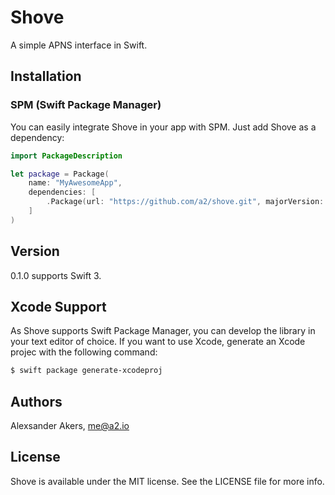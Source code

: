 Shove
=====

A simple APNS interface in Swift.

## Installation

### SPM (Swift Package Manager)

You can easily integrate Shove in your app with SPM. Just add Shove as a dependency:

```swift
import PackageDescription

let package = Package(
    name: "MyAwesomeApp",
    dependencies: [
        .Package(url: "https://github.com/a2/shove.git", majorVersion: 0, minor: 1),
    ]
)
```

## Version

0.1.0 supports Swift 3.

## Xcode Support

As Shove supports Swift Package Manager, you can develop the library in your text editor of choice. If you want to use Xcode, generate an Xcode projec with the following command:

```sh
$ swift package generate-xcodeproj
```

## Authors

Alexsander Akers, me@a2.io

## License

Shove is available under the MIT license. See the LICENSE file for more info.
